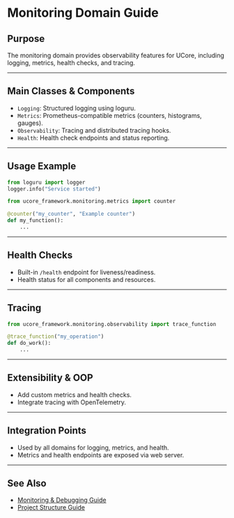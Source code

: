 # Monitoring Domain Guide

## Purpose

The monitoring domain provides observability features for UCore, including logging, metrics, health checks, and tracing.

---

## Main Classes & Components

- `Logging`: Structured logging using loguru.
- `Metrics`: Prometheus-compatible metrics (counters, histograms, gauges).
- `Observability`: Tracing and distributed tracing hooks.
- `Health`: Health check endpoints and status reporting.

---

## Usage Example

```python
from loguru import logger
logger.info("Service started")

from ucore_framework.monitoring.metrics import counter

@counter("my_counter", "Example counter")
def my_function():
    ...
```

---

## Health Checks

- Built-in `/health` endpoint for liveness/readiness.
- Health status for all components and resources.

---

## Tracing

```python
from ucore_framework.monitoring.observability import trace_function

@trace_function("my_operation")
def do_work():
    ...
```

---

## Extensibility & OOP

- Add custom metrics and health checks.
- Integrate tracing with OpenTelemetry.

---

## Integration Points

- Used by all domains for logging, metrics, and health.
- Metrics and health endpoints are exposed via web server.

---

## See Also

- [Monitoring & Debugging Guide](monitoring-debugging-guide.md)
- [Project Structure Guide](project-structure-guide.md)
